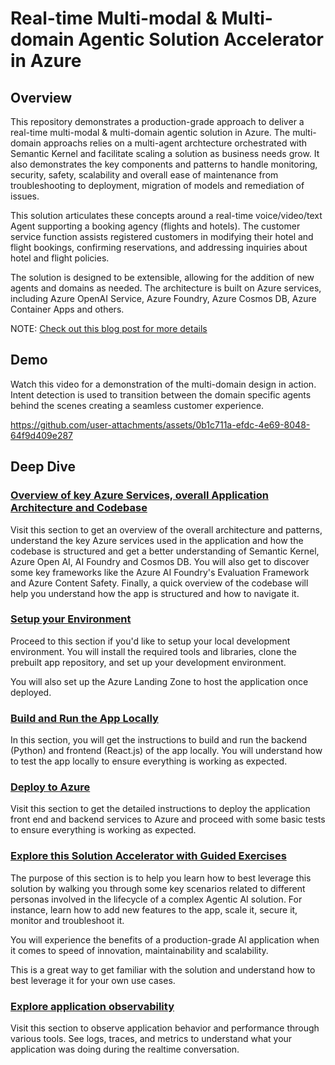 # Real-time Multi-modal & Multi-domain Agentic Solution Accelerator in Azure

## Overview

This repository demonstrates a production-grade approach to deliver a real-time multi-modal & multi-domain agentic solution in Azure. The multi-domain approachs relies on a multi-agent archtecture orchestrated with Semantic Kernel and facilitate scaling a solution as business needs grow. It also demonstrates the key components and patterns to handle monitoring, security, safety, scalability and overall ease of maintenance from troubleshooting to deployment, migration of models and remediation of issues.

This solution articulates these concepts around a real-time voice/video/text Agent supporting a booking agency (flights and hotels). The customer service function assists registered customers in modifying their hotel and flight bookings, confirming reservations, and addressing inquiries about hotel and flight policies.

The solution is designed to be extensible, allowing for the addition of new agents and domains as needed. The architecture is built on Azure services, including Azure OpenAI Service, Azure Foundry, Azure Cosmos DB, Azure Container Apps and others.
  
NOTE: [Check out this blog post for more details](https://techcommunity.microsoft.com/blog/machinelearningblog/automating-real-time-multi-modal-customer-service-with-ai/4354892)

## Demo

Watch this video for a demonstration of the multi-domain design in action. Intent detection is used to transition between the domain specific agents behind the scenes creating a seamless customer experience.

https://github.com/user-attachments/assets/0b1c711a-efdc-4e69-8048-64f9d409e287


## Deep Dive

### [Overview of key Azure Services, overall Application Architecture and Codebase](docs/01_architecture/README.md)

Visit this section to get an overview of the overall architecture and patterns, understand the key Azure services used in the application and how the codebase is structured and get a better understanding of Semantic Kernel, Azure Open AI, AI Foundry and Cosmos DB. You will also get to discover some key frameworks like the Azure AI Foundry's Evaluation Framework and Azure Content Safety. Finally, a quick overview of the codebase will help you understand how the app is structured and how to navigate it.

### [Setup your Environment](docs/02_setup/README.md)

Proceed to this section if you'd like to setup your local development environment. You will install the required tools and libraries, clone the prebuilt app repository, and set up your development environment.

You will also set up the Azure Landing Zone to host the application once deployed.

### [Build and Run the App Locally](docs/03_build/README.md)

In this section, you will get the instructions to build and run the backend (Python) and frontend (React.js) of the app locally. You will understand how to test the app locally to ensure everything is working as expected.

### [Deploy to Azure](docs/04_deploy/README.md)

Visit this section to get the detailed instructions to deploy the application front end and backend services to Azure and proceed with some basic tests to ensure everything is working as expected.

### [Explore this Solution Accelerator with Guided Exercises](docs/05_explore/README.md)

The purpose of this section is to help you learn how to best leverage this solution by walking you through some key scenarios related to different personas involved in the lifecycle of a complex Agentic AI solution. For instance, learn how to add new features to the app, scale it, secure it, monitor and troubleshoot it.

You will experience the benefits of a production-grade AI application when it comes to speed of innovation, maintainability and scalability.

This is a great way to get familiar with the solution and understand how to best leverage it for your own use cases.

### [Explore application observability](docs/06_observability/README.md)

Visit this section to observe application behavior and performance through various tools. See logs, traces, and metrics to understand what your application was doing during the realtime conversation.